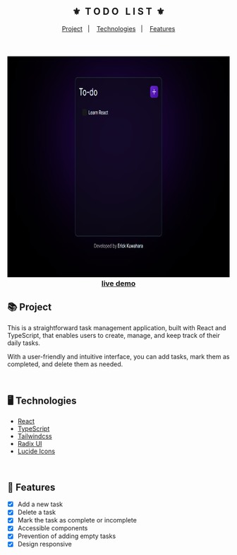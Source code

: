 <div align="center">
    <h2>⚜️&nbsp; T O D O &nbsp; L I S T &nbsp;⚜️</h2>
</div>

<p align="center">
    <a href="#-project">Project</a>&nbsp;&nbsp;&nbsp;|&nbsp;&nbsp;&nbsp;
    <a href="#-technologies">Technologies</a>&nbsp;&nbsp;&nbsp;|&nbsp;&nbsp;&nbsp;
    <a href="#-features">Features</a>
</p>

<br />

<h3 align="center">
    <img src="./.github/gif.gif" alt="project gif" height="500px" />
    <br />
    <a href="https://erickks.github.io/to-do-list-react/">live demo</a>
</h3>

## 📚 Project

<p>This is a straightforward task management application, built with React and TypeScript, that enables users to create, manage, and keep track of their daily tasks.</p>
<p>With a user-friendly and intuitive interface, you can add tasks, mark them as completed, and delete them as needed.</p>

<br />

## 🖥 Technologies

- [React](https://reactjs.org/)
- [TypeScript](https://www.typescriptlang.org/)
- [Tailwindcss](https://tailwindcss.com/)
- [Radix UI](https://www.radix-ui.com/)
- [Lucide Icons](https://lucide.dev)

<br />

## 🧾 Features

- [x] Add a new task
- [x] Delete a task
- [x] Mark the task as complete or incomplete
- [x] Accessible components
- [x] Prevention of adding empty tasks
- [x] Design responsive
